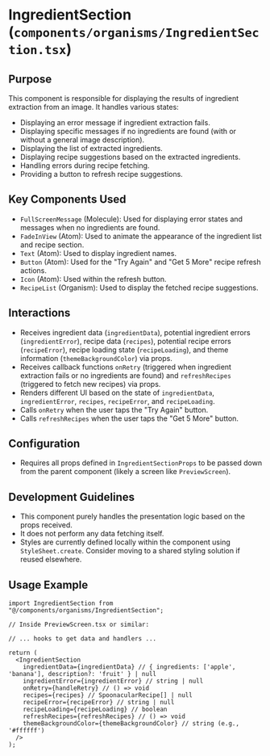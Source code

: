 # IngredientSection (`components/organisms/IngredientSection.tsx`)

## Purpose

This component is responsible for displaying the results of ingredient extraction from an image. It handles various states:

- Displaying an error message if ingredient extraction fails.
- Displaying specific messages if no ingredients are found (with or without a general image description).
- Displaying the list of extracted ingredients.
- Displaying recipe suggestions based on the extracted ingredients.
- Handling errors during recipe fetching.
- Providing a button to refresh recipe suggestions.

## Key Components Used

- `FullScreenMessage` (Molecule): Used for displaying error states and messages when no ingredients are found.
- `FadeInView` (Atom): Used to animate the appearance of the ingredient list and recipe section.
- `Text` (Atom): Used to display ingredient names.
- `Button` (Atom): Used for the "Try Again" and "Get 5 More" recipe refresh actions.
- `Icon` (Atom): Used within the refresh button.
- `RecipeList` (Organism): Used to display the fetched recipe suggestions.

## Interactions

- Receives ingredient data (`ingredientData`), potential ingredient errors (`ingredientError`), recipe data (`recipes`), potential recipe errors (`recipeError`), recipe loading state (`recipeLoading`), and theme information (`themeBackgroundColor`) via props.
- Receives callback functions `onRetry` (triggered when ingredient extraction fails or no ingredients are found) and `refreshRecipes` (triggered to fetch new recipes) via props.
- Renders different UI based on the state of `ingredientData`, `ingredientError`, `recipes`, `recipeError`, and `recipeLoading`.
- Calls `onRetry` when the user taps the "Try Again" button.
- Calls `refreshRecipes` when the user taps the "Get 5 More" button.

## Configuration

- Requires all props defined in `IngredientSectionProps` to be passed down from the parent component (likely a screen like `PreviewScreen`).

## Development Guidelines

- This component purely handles the presentation logic based on the props received.
- It does not perform any data fetching itself.
- Styles are currently defined locally within the component using `StyleSheet.create`. Consider moving to a shared styling solution if reused elsewhere.

## Usage Example

```tsx
import IngredientSection from "@/components/organisms/IngredientSection";

// Inside PreviewScreen.tsx or similar:

// ... hooks to get data and handlers ...

return (
  <IngredientSection
    ingredientData={ingredientData} // { ingredients: ['apple', 'banana'], description?: 'fruit' } | null
    ingredientError={ingredientError} // string | null
    onRetry={handleRetry} // () => void
    recipes={recipes} // SpoonacularRecipe[] | null
    recipeError={recipeError} // string | null
    recipeLoading={recipeLoading} // boolean
    refreshRecipes={refreshRecipes} // () => void
    themeBackgroundColor={themeBackgroundColor} // string (e.g., '#ffffff')
  />
);
```
